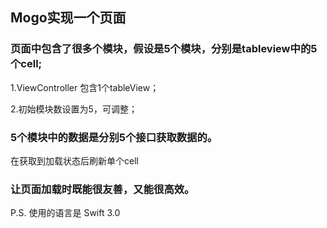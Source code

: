 ## Mogo实现一个页面

### 页面中包含了很多个模块，假设是5个模块，分别是tableview中的5个cell;

1.ViewController 包含1个tableView；

2.初始模块数设置为5，可调整；

### 5个模块中的数据是分别5个接口获取数据的。

在获取到加载状态后刷新单个cell

### 让页面加载时既能很友善，又能很高效。


P.S. 使用的语言是 Swift 3.0
